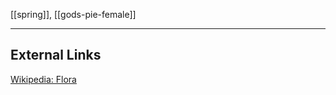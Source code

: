 [[spring]], [[gods-pie-female]]

---

## External Links
[Wikipedia: Flora](https://en.wikipedia.org/wiki/Flora-(mythology))